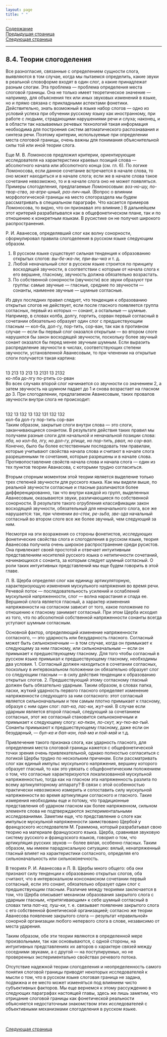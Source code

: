 ```yaml
---
layout: page
title: " "
---
```

<a href="contents.html">Содержание</a><br>
<a href="083.html">Предыдущая страница</a><br>
<a href="085.html">Следующая страница</a>
<hr>

## 8.4. Теории слогоделения 
Все разногласия, связанные с определением сущности слога, выявляются в том случае, 
когда мы пытаемся определить, какие звуки в реальной словоформе входят в один слог, а 
какие принадлежат разным слогам. Эта проблема — проблема определения места слоговой
границы. Она не только имеет теоретическое значение — например, для объяснения тех или
иных звуковых изменений в языке, но и прямо связана с прикладными аспектами фонетики. 
Действительно, знать возможный в языке набор слогов — одно из условий успеха при обучении 
русскому языку как иностранному, при работе с людьми, страдающими нарушениями речи и 
слуха; наконец, и в области так называемых речевых технологий такая информация необходима 
для построения систем автоматического распознавания и синтеза речи. Поэтому критерии, 
используемые при определении места слоговой границы, очень важны для понимания 
объяснительной силы той или иной теории слога. 

Еще М. В. Ломоносов предложил критерии, ориентирующие исследователя на характеристики 
краевых позиций слова — абсолютного начала или абсолютного конца (см. гл. 6). По логике 
Ломоносова, если данное 
сочетание встречается в начале слова, то оно может находиться и в начале слога; если же в 
начале слова такое 
сочетание невозможно, то и в начале слога оно не может появляться. Примеры слогоделения, 
предлагаемые Ломоносовым: <i>воз-но-шу, по-твор-ство, за-втре-шный, раз-лич-ный</i>. (Вопрос о 
влиянии морфологической границы на место слогораздела мы будем рассматривать в специальном 
параграфе. Что касается примеров Ломоносова, 
то видно, что он признавал это влияние.) В дальнейшем этот критерий разрабатывался как в
общефонетическом плане, так и по отношению к конкретным 
языкам. В русистике он не получил широкого распространения. 

Р. И. Аванесов, определявший слог как волну сонорности, сформулировал правила слогоделения в 
русском языке следующим образом. 

<ol>
<li>В русском языке существует сильная тенденция к образованию открытых слогов: 
<i>вы-бе-жа-ли, при-вы-чка</i> и т. д. </li>
<li>Любой неначальный слог в русском языке строится по принципу восходящей звучности, 
в соответствии с которым от начала слога к его вершине, гласному, звучность должна обязательно 
возрастать. </li>
<li>По собственной сонорности (звучности) все звуки образуют три группы: самые звучные — 
гласные, средние по звучности — сонанты, наименее звучные — шумные согласные. </li>
</ol>
Из двух последних правил следует, что тенденция к образованию открытых слогов не действует, 
если после гласного появляется группа согласных, первый из которых — сонант, а остальные —
шумные. Например, в словах колба, долгу, портить, сорван первый согласный в сочетании 
обязательно образует один слог с предшествующим гласным — кол-ба, дол-гу, пор-тить, сор-ван,
так как в противном случае — если бы первый слог оказался открытым — во втором слоге 
нарушился бы закон восходящей звучности, поскольку более звучный сонант оказался бы перед 
менее звучным шумным. Если выразить распределение звучности в числах, соответствующих 
степени звучности, установленной Аванесовым, то при членении на открытые слоги получается 
такая картина: 

<br>	13  213 13 213  13 2131      13 2132 <br>
	ко-лба    до-лгу  по-ртить  со-рван <br>
Во всех случаях второй слог начинается со звучности со значением 2, а затем звучность 
на шумном падает до 1 и снова возрастает на гласном до 3. При слогоделении, предлагаемом 
Аванесовым, таких провалов звучности внутри слога не происходит: 

<br> 	132 13  132 13  132 131      132 132  <br>
	кол-ба  дол-гу  пор-тить  сор-ван<br>
Таким образом, закрытые слоги внутри слова — это слоги, заканчивающиеся сонантом. 
В результате действия таких правил мы получаем разные слоги для начальной и неначальной
позиции слова: <i>лба, но кол-ба, лгу, но дол-гу, ртище, но пор-тить, рвал, но сор-вал</i>. Конечно, 
было бы более естественным последовать тем правилам, которые учитывают свойства начала 
слова и считают в начале слога разрешенными те сочетания, которые разрешены и в начале 
слова. Противопоставление свойств начала слова и начала слога — один из тех пунктов теории 
Аванасова, с которыми трудно согласиться. 

Вторым спорным моментом этой теории является выделение только трех степеней звучности 
для русского языка. Как мы видели выше, по реальной звучности согласные и гласные различаются 
более дифференцированно, так что внутри каждой из групп, выделенных 
Аванесовым, оказываются звуки, различающиеся по собственной сонорности. В результате такого 
огрубления классификации закон восходящей звучности, обязательный для неначального слога, 
все же нарушается: так, при членении <i>во-сток, ре-зьба, зве-зда</i> начальный согласный во втором 
слоге все же более звучный, чем следующий за ним. 

Несмотря на эти возражения со стороны фонетистов, исследующих фонетические свойства слога 
и слогоделения в русском языке, теория Аванесова получила очень широкое распространение 
среди русистов. Она привлекает своей простотой и отвечает интуитивным представлениям 
носителей русского языка о нетипичности сочетаний, начинающихся с сонанта, за которым следует 
шумный согласный. О роли таких интуитивных представлений мы еще будем говорить в этой главе. 

Л. В. Щерба определял слог как единицу артикуляторную, характеризующую изменения мускульного 
напряжения во время речи. Речевой поток — последовательность усилений и ослаблений мускульной
напряженности, слог — волна нарастания и спада ее. Вершиной слога является гласный, а характер
изменения напряженности на согласном зависит от того, какое положение по отношению к 
гласному занимает согласный. При этом 
Щерба исходил из того, что по абсолютной собственной напряженности сонанты всегда уступают
шумным согласным. 

Основной фактор, определяющий изменение напряженности согласного, — это ударность или 
безударность гласного. Согласный может быть сильноконечным 
— в том случае, когда он примыкает к следующему за ним гласному, или сильноначальным — 
если он примыкает к предшествующему гласному. Для того чтобы согласный в русском языке 
примыкал к предшествующему гласному, необходимы два условия. 1. Согласный должен находиться 
в сочетании согласных, поскольку в интервокальном положении он обязательно образует слог со
следующим гласным — в силу действия тенденции к образованию открытых слогов. 
2. Предшествующий этому согласному гласный должен быть обязательно ударным. Таким образом, 
в словах папка, ласки, жуткий ударность первого гласного определяет изменение напряженности 
следующего за ним согласного: этот согласный является сильноначальным и тем самым плотно 
примыкает к гласному, образуя с ним один слог: <i>пап-ка, лас-ки, жут-кий</i>. В случае если ударным 
является второй гласный, следующий за сочетанием согласных, этот же согласный становится 
сильноконечным и примыкает к следующему слогу: 
<i>ка-пкан, ло-скут, жу-тко-ва-тый</i>. Сонанты примыкают к предшествующему гласному, даже если 
он безударный, — <i>бул-ка и бал-кон, пой-ма и пой-май</i> и т.д. 

Привлечение такого признака слога, как ударность гласного, для определения места слоговой 
границы кажется с общефонетической точки зрения очень привлекательной, однако полностью 
согласиться с логикой Щербы трудно по нескольким причинам. Если рассматривать слог как 
единый импульс мускульного напряжения, вершину которого образует гласный, то как это увязать 
с общефонетическим положением о том, что согласные характеризуются локализованной 
мускульной напряженностью, тогда как на гласном эта напряженность разлита по всему 
артикуляторному аппарату? В связи с этой особенностью практически невозможно измерить 
и сопоставить силу мускульной напряженности во время артикуляции согласного и гласного. 
Такие измерения необходимы еще и потому, что традиционные представления об ударном 
гласном как более напряженном, сильном элементе слова не подтверждаются экспериментальными 
исследованиями. Заметим еще, что представление о слоге как импульсе мускульной напряженности 
заимствовано 
Щербой у французского исследователя М. Граммона, который разрабатывал свою теорию на 
материале французского языка. Щерба, сравнивая звуковую систему русского и французского 
языков, говорил о том, что артикуляция русских звуков — более вялая, особенно гласных.
Таким образом, мы имеем парадоксальную ситуацию: вялый, ненапряженный гласный влияет 
на характеристики согласного, определяя его сильноначальность или сильноконечность. 

В теориях Р. И. Аванесова и Л. В. Щербы много общего: оба они признают силу тенденции
к образованию открытых слогов, оба считают, что в интервокальном консонансном сочетании 
первый согласный, если это сонант, обязательно образует один слог с предшествующим гласным.
Различие между теориями заключается в том, что Щерба описывает механизм образования закрытого
слога с ударным гласным, «притягивающим» к себе шумный согласный в словах типа 
<i>пап-ка, пуш-ки</i>, т. е. связывает появление закрытого слога с его собственной 
фонетической организацией; согласно же теории Аванесова появление закрытого слога — результат 
«правильной» сонорной организации любого непервого слога в слове, независимо от места ударения. 

Таким образом, обе эти теории являются в определенной мере произвольными, так как основываются, 
с одной стороны, на интуитивных представлениях их авторов о характере связей между соседними звуками, 
а с другой — на постулируемых, но не проверенных экспериментально свойствах речевого потока. 

Отсутствие надежной теории слогоделения и неопределенность самого понятия слоговой границы 
приводят некоторых исследователей к мысли о том, что в русском языке слоговая граница не задана, 
подвижна и ее место может изменяться под влиянием чисто субъективных факторов. Мы еще вернемся 
к этому рассуждению в следующих параграфах настоящей главы, здесь же лишь заметим, что отрицание 
слоговой границы как фонетической реальности объясняется недостаточным знакомством этих 
исследователей с объективными механизмами слогоделения в русском языке. 


<br><br>
<a href="085.html">Следующая страница</a>
